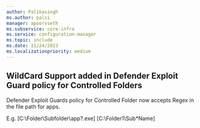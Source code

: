 ```yaml
---
author: Palikasingh
ms.author: palsi
manager: apoorvseth
ms.subservice: core-infra
ms.service: configuration-manager
ms.topic: include
ms.date: 11/24/2023
ms.localizationpriority: medium
---
```


## <a name="bkmk_DGEP"></a>  WildCard Support added in Defender Exploit Guard policy for Controlled Folders

<!--16704127-->
Defender Exploit Guards policy for Controlled Folder now accepts Regex in the file path for apps.

E.g. [C:\Folder\Subfolder\app?.exe] [C:\Folder1\Sub*Name]  
